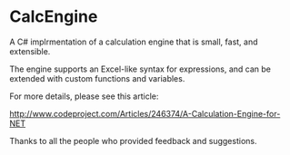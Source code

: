 # CalcEngine

A C# implrmentation of a calculation engine that is small, fast, and extensible.

The engine supports an Excel-like syntax for expressions, and can be extended with custom functions and variables.

For more details, please see this article:

http://www.codeproject.com/Articles/246374/A-Calculation-Engine-for-NET

Thanks to all the people who provided feedback and suggestions.

